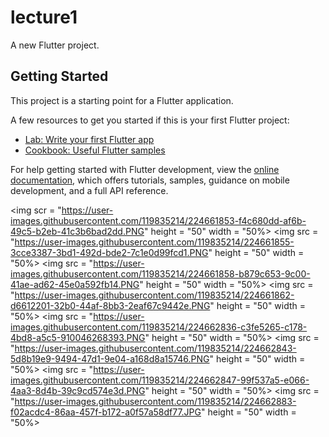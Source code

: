 # lecture1

A new Flutter project.

## Getting Started

This project is a starting point for a Flutter application.

A few resources to get you started if this is your first Flutter project:

- [Lab: Write your first Flutter app](https://docs.flutter.dev/get-started/codelab)
- [Cookbook: Useful Flutter samples](https://docs.flutter.dev/cookbook)

For help getting started with Flutter development, view the
[online documentation](https://docs.flutter.dev/), which offers tutorials,
samples, guidance on mobile development, and a full API reference.
<p> 
  
<img scr = "https://user-images.githubusercontent.com/119835214/224661853-f4c680dd-af6b-49c5-b2eb-41c3b6bad2dd.PNG" height = "50" width = "50%>
<img src = "https://user-images.githubusercontent.com/119835214/224661855-3cce3387-3bd1-492d-bde2-7c1e0d99fcd1.PNG" height = "50" width = "50%>
<img src = "https://user-images.githubusercontent.com/119835214/224661858-b879c653-9c00-41ae-ad62-45e0a592fb14.PNG" height = "50" width = "50%>
<img src = "https://user-images.githubusercontent.com/119835214/224661862-d6612201-32b0-44af-8bb3-2eaf67c9442e.PNG" height = "50" width = "50%>
<img src = "https://user-images.githubusercontent.com/119835214/224662836-c3fe5265-c178-4bd8-a5c5-910046268393.PNG" height = "50" width = "50%>
<img src = "https://user-images.githubusercontent.com/119835214/224662843-5d8b19e9-9494-47d1-9e04-a168d8a15746.PNG" height = "50" width = "50%>
<img src = "https://user-images.githubusercontent.com/119835214/224662847-99f537a5-e066-4aa3-8d4b-39c9cd574e3d.PNG" height = "50" width = "50%>
<img src = "https://user-images.githubusercontent.com/119835214/224662883-f02acdc4-86aa-457f-b172-a0f57a58df77.JPG" height = "50" width = "50%>

</p>
